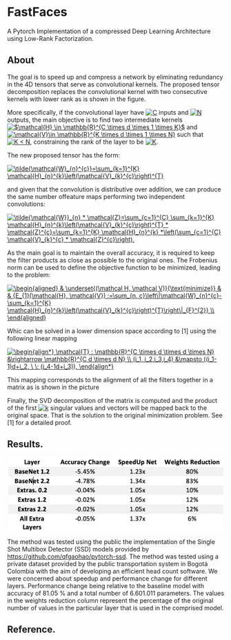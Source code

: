 # FastFaces
A Pytorch Implementation of a compressed Deep Learning Architecture using Low-Rank Factorization. 

## About
The goal is to speed up and compress a network by eliminating redundancy in the 4D tensors that serve as convolutional kernels. The proposed tensor decomposition replaces the convolutional kernel with two consecutive kernels with lower rank as is shown in the figure. 


More specifically, if the convolutional layer have <a href="https://www.codecogs.com/eqnedit.php?latex=C" target="_blank"><img src="https://latex.codecogs.com/gif.latex?C" title="C" /></a> inputs and <a href="https://www.codecogs.com/eqnedit.php?latex=N" target="_blank"><img src="https://latex.codecogs.com/gif.latex?N" title="N" /></a> outputs, the main objective is to find two intermediate kernels <a href="https://www.codecogs.com/eqnedit.php?latex=$\mathcal{H}&space;\in&space;\mathbb{R}^{C&space;\times&space;d&space;\times&space;1&space;\times&space;K}$" target="_blank"><img src="https://latex.codecogs.com/gif.latex?$\mathcal{H}&space;\in&space;\mathbb{R}^{C&space;\times&space;d&space;\times&space;1&space;\times&space;K}$" title="$\mathcal{H} \in \mathbb{R}^{C \times d \times 1 \times K}$" /></a> and <a href="https://www.codecogs.com/eqnedit.php?latex=\mathcal{V}\in&space;\mathbb{R}^{K&space;\times&space;d&space;\times&space;1&space;\times&space;N}" target="_blank"><img src="https://latex.codecogs.com/gif.latex?\mathcal{V}\in&space;\mathbb{R}^{K&space;\times&space;d&space;\times&space;1&space;\times&space;N}" title="\mathcal{V}\in \mathbb{R}^{K \times d \times 1 \times N}" /></a> such that <a href="https://www.codecogs.com/eqnedit.php?latex=K&space;<&space;N" target="_blank"><img src="https://latex.codecogs.com/gif.latex?K&space;<&space;N" title="K < N" /></a>, constraining the rank of the layer to be <a href="https://www.codecogs.com/eqnedit.php?latex=K" target="_blank"><img src="https://latex.codecogs.com/gif.latex?K" title="K" /></a>.


The new proposed tensor has the form:

<a href="https://www.codecogs.com/eqnedit.php?latex=\tilde{\mathcal{W}_{n}^{c}}=\sum_{k=1}^{K}&space;\mathcal{H}_{n}^{k}\left(\mathcal{V}_{k}^{c}\right)^{T}" target="_blank"><img src="https://latex.codecogs.com/gif.latex?\tilde{\mathcal{W}_{n}^{c}}=\sum_{k=1}^{K}&space;\mathcal{H}_{n}^{k}\left(\mathcal{V}_{k}^{c}\right)^{T}" title="\tilde{\mathcal{W}_{n}^{c}}=\sum_{k=1}^{K} \mathcal{H}_{n}^{k}\left(\mathcal{V}_{k}^{c}\right)^{T}" /></a>

and given that the convolution is distributive over addition,  we can produce the same number offeature maps performing two independent convolutions:

<a href="https://www.codecogs.com/eqnedit.php?latex=\tilde{\mathcal{W}}_{n}&space;*&space;\mathcal{Z}=\sum_{c=1}^{C}&space;\sum_{k=1}^{K}&space;\mathcal{H}_{n}^{k}\left(\mathcal{V}_{k}^{c}\right)^{T}&space;*&space;\mathcal{Z}^{c}=\sum_{k=1}^{K}&space;\mathcal{H}_{n}^{k}&space;*\left(\sum_{c=1}^{C}&space;\mathcal{V}_{k}^{c}&space;*&space;\mathcal{Z}^{c}\right)." target="_blank"><img src="https://latex.codecogs.com/gif.latex?\tilde{\mathcal{W}}_{n}&space;*&space;\mathcal{Z}=\sum_{c=1}^{C}&space;\sum_{k=1}^{K}&space;\mathcal{H}_{n}^{k}\left(\mathcal{V}_{k}^{c}\right)^{T}&space;*&space;\mathcal{Z}^{c}=\sum_{k=1}^{K}&space;\mathcal{H}_{n}^{k}&space;*\left(\sum_{c=1}^{C}&space;\mathcal{V}_{k}^{c}&space;*&space;\mathcal{Z}^{c}\right)." title="\tilde{\mathcal{W}}_{n} * \mathcal{Z}=\sum_{c=1}^{C} \sum_{k=1}^{K} \mathcal{H}_{n}^{k}\left(\mathcal{V}_{k}^{c}\right)^{T} * \mathcal{Z}^{c}=\sum_{k=1}^{K} \mathcal{H}_{n}^{k} *\left(\sum_{c=1}^{C} \mathcal{V}_{k}^{c} * \mathcal{Z}^{c}\right)." /></a>

As the main goal is to maintain the overall accuracy, it is required to keep the filter products as close as possible to the original ones. The Frobenius norm can be used to define the objective function to be minimized, leading to the problem:

<a href="https://www.codecogs.com/eqnedit.php?latex=\begin{aligned}&space;&&space;\underset{(\mathcal&space;H,&space;\mathcal&space;V)}{\text{minimize}}&space;&&space;&&space;{E_{1}(\mathcal{H},&space;\mathcal{V})&space;:=\sum_{n,&space;c}\left\|\mathcal{W}_{n}^{c}-\sum_{k=1}^{K}&space;\mathcal{H}_{n}^{k}\left(\mathcal{V}_{k}^{c}\right)^{T}\right\|_{F}^{2}}&space;\\&space;\end{aligned}" target="_blank"><img src="https://latex.codecogs.com/gif.latex?\begin{aligned}&space;&&space;\underset{(\mathcal&space;H,&space;\mathcal&space;V)}{\text{minimize}}&space;&&space;&&space;{E_{1}(\mathcal{H},&space;\mathcal{V})&space;:=\sum_{n,&space;c}\left\|\mathcal{W}_{n}^{c}-\sum_{k=1}^{K}&space;\mathcal{H}_{n}^{k}\left(\mathcal{V}_{k}^{c}\right)^{T}\right\|_{F}^{2}}&space;\\&space;\end{aligned}" title="\begin{aligned} & \underset{(\mathcal H, \mathcal V)}{\text{minimize}} & & {E_{1}(\mathcal{H}, \mathcal{V}) :=\sum_{n, c}\left\|\mathcal{W}_{n}^{c}-\sum_{k=1}^{K} \mathcal{H}_{n}^{k}\left(\mathcal{V}_{k}^{c}\right)^{T}\right\|_{F}^{2}} \\ \end{aligned}" /></a>

Whic can be solved in a lower dimension space according to [1] using the following linear mapping

<a href="https://www.codecogs.com/eqnedit.php?latex=\begin{align*}&space;\mathcal{T}&space;:&space;\mathbb{R}^{C&space;\times&space;d&space;\times&space;d&space;\times&space;N}&space;&\rightarrow&space;\mathbb{R}^{C&space;d&space;\times&space;d&space;N}&space;\\&space;(i_1,&space;i_2,i_3,i_4)&space;&\mapsto&space;((i_1-1)d&plus;i_2,&space;\&space;\:&space;(j_4-1d&plus;i_3)),&space;\end{align*}" target="_blank"><img src="https://latex.codecogs.com/gif.latex?\begin{align*}&space;\mathcal{T}&space;:&space;\mathbb{R}^{C&space;\times&space;d&space;\times&space;d&space;\times&space;N}&space;&\rightarrow&space;\mathbb{R}^{C&space;d&space;\times&space;d&space;N}&space;\\&space;(i_1,&space;i_2,i_3,i_4)&space;&\mapsto&space;((i_1-1)d&plus;i_2,&space;\&space;\:&space;(j_4-1d&plus;i_3)),&space;\end{align*}" title="\begin{align*} \mathcal{T} : \mathbb{R}^{C \times d \times d \times N} &\rightarrow \mathbb{R}^{C d \times d N} \\ (i_1, i_2,i_3,i_4) &\mapsto ((i_1-1)d+i_2, \ \: (j_4-1d+i_3)), \end{align*}" /></a>

This mapping corresponds to the alignment of all the filters together in a matrix as is shown in the picture

Finally, the SVD decomposition of the matrix is computed and the product of the first <a href="https://www.codecogs.com/eqnedit.php?latex=k" target="_blank"><img src="https://latex.codecogs.com/gif.latex?k" title="k" /></a> singular values and vectors will be mapped back to the original space. That is the solution to the original minimization problem. See [1] for a detailed proof.   

## Results. 

 <p align="center">
  <img src="Pictures\Detection.png">
</p>

The method was tested using the public the implementation of the Single Shot Multibox Detector (SSD) models provided by https://github.com/qfgaohao/pytorch-ssd. The method was tested  using a private dataset provided by the public transportation system in Bogotá Colombia with the aim of developing an efficient head count software. We were concerned about speedup and performance change for different layers. Performance change being relative to the baseline model with accuracy of 81.05 % and a total number of 6.601.011 parameters. The values in the weights reduction column represent the percentage of the original number of values in the particular layer that is used in the comprised model. 

## Reference. 
